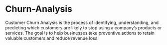 # Churn-Analysis
Customer Churn Analysis is the process of identifying, understanding, and predicting which customers are likely to stop using a company’s products or services. The goal is to help businesses take preventive actions to retain valuable customers and reduce revenue loss.
